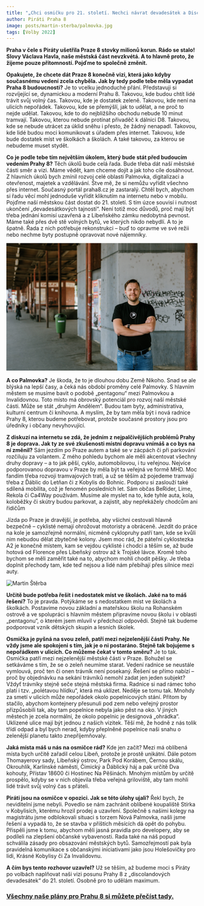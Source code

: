 ```yaml
---
title: "„Chci osmičku pro 21. století. Nechci návrat devadesátek a Discolandu,“ říká kandidát na starostu Prahy 8 Martin Štěrba"
author: Piráti Praha 8
image: posts/martin-sterba/palmovka.jpg
tags: [Volby 2022]
---
```


**Praha v čele s Piráty ušetřila Praze 8 stovky milionů korun. Rádo se stalo! Slovy Václava Havla, naše městská část nevzkvétá. A to hlavně proto, že žijeme pouze přítomností. Pojďme to společně změnit.** 

**Opakujete, že chcete dát Praze 8 konečně vizi, která jako kdyby současnému vedení zcela chyběla. Jak by tedy podle tebe měla vypadat Praha 8 budoucnosti?**
Je to vcelku jednoduché přání. Představuji si rozvíjející se, dynamickou a moderní Prahu 8. Takovou, kde budou chtít lidé trávit svůj volný čas. Takovou, kde je dostatek zeleně. Takovou, kde není na ulicích nepořádek. Takovou, kde se přemýšlí, jak to udělat, a ne proč to nejde udělat. Takovou, kde to do nejbližšího obchodu nebude 10 minut tramvají. Takovou, kterou nebude protínat přivaděč k dálnici D8. Takovou, kde se nebude utrácet za úklid sněhu i přesto, že žádný nenapadl. Takovou, kde lidé budou moci komunikovat s úřadem přes internet. Takovou, kde bude dostatek míst ve školkách a školách. A také takovou, za kterou se nebudeme muset stydět.

**Co je podle tebe tím největším úkolem, který bude stát před budoucím vedením Prahy 8?**
Těch úkolů bude celá řada. Bude třeba dát naší městské části směr a vizi. Máme vědět, kam chceme dojít a jak toho cíle dosáhnout. Z hlavních úkolů bych zmínil rozvoj celé oblasti Palmovka, digitalizaci a otevřenost, majetek a vzdělávání. Štve mě, že si nemůžu vyřídit všechno přes internet. Současný portál praha8.cz je zastaralý. Chtěl bych, abychom si řadu věcí mohl jednoduše vyřídit kliknutím na internetu nebo v mobilu. Pojďme naší městskou část dostat do 21. století. S tím úzce souvisí i nutnost ukončení „devadesátkových tajností“. Není totiž moc důvodů, proč mají být třeba jednání komisí uzavřená a z Libeňského zámku nedobytná pevnost. Máme také přes dvě stě volných bytů, ve kterých nikdo nebydlí. A to je špatně. Řada z nich potřebuje rekonstrukci – buď to opravme ve své režii nebo nechme byty postupně opravovat nové nájemníky. 

![Martin Štěrba](/assets/img/posts/martin-sterba/palmovka2.jpg)

**A co Palmovka?**
Je škoda, že to je dlouhou dobu Země Nikoho. Snad se ale blýská na lepší časy, a čeká nás období proměny celé Palmovky. S hlavním městem se musíme bavit o podobě „pentagonu“ mezi Palmovkou a Invalidovnou. Toto místo má obrovský potenciál pro rozvoj naší městské části. Může se stát „druhým Andělem“. Budou tam byty, administrativa, kulturní centrum či knihovna. A myslím, že by tam měla být i nová radnice Prahy 8, kterou budeme potřebovat, protože současné prostory jsou pro úředníky i občany nevyhovující. 

**Z diskuzí na internetu se zdá, že jedním z nejpalčivějších problémů Prahy 8 je doprava. Jak ty ze své zkušenosti místní dopravu vnímáš a co bys na ní změnil?**
Sám jezdím po Praze autem a také se v zácpách či při parkování rozčiluju za volantem. Z mého pohledu bychom ale měli akcentovat všechny druhy dopravy – a to jak pěší, cyklo, automobilovou, i tu veřejnou. Nejvíce podporovanou dopravou v Praze by měla být ta veřejná ve formě MHD. Moc fandím třeba rozvoji tramvajových tratí, a už se těším až pojedeme tramvají třeba z Ďáblic do Letňan či z Kobylis do Bohnic. Podporu si zaslouží také sdílená mobilita, což je fenomén posledních let. Sám občas BeRider, Lime, Rekola či Ca4Way používám. Musíme ale myslet na to, kde tyhle auta, kola, koloběžky či skútry budou parkovat, a zajistit, aby nepřekážely chodcům ani řidičům

Jízda po Praze je dravější, je potřeba, aby všichni cestovali hlavně bezpečně – cyklisté nemají ohrožovat motoristy a obráceně. Jezdit do práce na kole je samozřejmě normální, nicméně cyklopruhy patří tam, kde se kvůli nim nebudou dělat zbytečné kolony. Jsem moc rád, že páteřní cyklostezka A2 je konečně místem, kam se vejdou cyklisté i chodci a těším se, až bude hotová od Florence přes Libeňský ostrov až k Trojské lávce. Kromě toho bychom se měli zaměřit také na to, abychom mohli chodit pěšky. Je třeba doplnit přechody tam, kde teď nejsou a lidé nám přebíhají přes silnice mezi auty.

![Martin Štěrba](/assets/img/posts/martin-sterba/auto-doprava.jpg)

**Určitě bude potřeba řešit i nedostatek míst ve školách. Jaké na to máš řešení?**
To je pravda. Potýkáme se s nedostatkem míst ve školách a školkách. Postavíme novou základní a mateřskou školu na Rohanském ostrově a ve spolupráci s hlavním městem připravíme novou školu i v oblasti „pentagonu“, o kterém jsem mluvil v předchozí odpovědi. Stejně tak budeme podporovat vznik dětských skupin a lesních školek. 

**Osmička je pyšná na svou zeleň, patří mezi nejzelenější části Prahy. Ne vždy jsme ale spokojeni s tím, jak je o ni postaráno. Stejně tak bojujeme s nepořádkem v ulicích. Co můžeme čekat v tomto směru?** 
Je to tak. Osmička patří mezi nejzelenější městské části v Praze. Bohužel se setkáváme s tím, že se o zeleň neumíme starat. Vedení radnice se neustále vymlouvá, proč ten či onen trávník není posekaný. Řešení se přímo nabízí – proč by objednávku na sekání trávníků nemohl zadat jen jeden subjekt? Vždyť trávníky stejně seče stejná městská firma. Radnice si nad rámec toho platí i tzv. „polétavou hlídku“, která má uklízet. Neděje se tomu tak. Mnohdy za smetí v ulicích může nepořádek okolo popelnicových stání. Přitom by stačilo, abychom kontejnery přesunuli pod zem nebo veřejný prostor přizpůsobili tak, aby tam popelnice nebyla jako pěst na oko. V jiných městech je zcela normální, že okolo popelnic je designová „ohrádka“. Uklizené ulice mají být jednou z našich vizitek. Těší mě, že hodně z nás tolik třídí odpad a byl bych nerad, kdyby přeplněné popelnice naši snahu o zelenější planetu takto znepříjemňovaly.

**Jaká místa máš u nás na osmičce rád?**
Kde jen začít? Mezi má oblíbená místa bych určitě zařadil celou Libeň, protože je prostě unikátní. Dále potom Thomayerovy sady, Libeňský ostrov, Park Pod Korábem, Černou skálu, Okrouhlík, Karlínské náměstí, Čimický a Ďáblický háj a pak určitě Dva kohouty, Přístav 18600 či Hostinec Na Pěšinách. Mnohým místům by určitě prospělo, kdyby se v nich objevila třeba veřejná griloviště, aby tam mohli lidé trávit svůj volný čas s přáteli. 

**Piráti jsou na osmičce v opozici. Jak se této úlohy ujali?**
Řekl bych, že neviditelní jsme nebyli. Povedlo se nám zachránit oblíbené koupaliště Stírka v Kobylisích, kterému hrozil prodej a uzavření. Společně s našimi kolegy na magistrátu jsme odblokovali situaci s torzem Nová Palmovka, našli jsme řešení a vypadá to, že se stavba v příštích měsících dá opět do pohybu. Přispěli jsme k tomu, abychom měli jasná pravidla pro developery, aby se podíleli na zlepšení občanské vybavenosti. Rada také na náš popud schválila zásady pro obsazování městských bytů. Samozřejmostí pak byla pravidelná komunikace s občanskými iniciativami jako jsou Holešovičky pro lidi, Krásné Kobylisy či Za Invalidovnu. 

**A čím bys tento rozhovor uzavřel?**
Už se těším, až budeme moci s Piráty po volbách naplňovat naši vizi posunu Prahy 8  z „discolandových devadesátek“ do 21. století. Osobně pro to udělám maximum.


### [Všechny naše plány pro Prahu 8 si můžete přečíst tady.](https://praha8.pirati.cz/volby/2022-komunalni.html?pohled=program)

